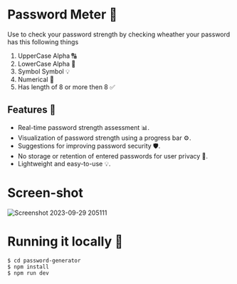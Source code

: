 # Password Meter 🚗
Use to check your password strength by checking wheather your password has this following things
1. UpperCase Alpha 🔠
2. LowerCase Alpha 🔡
3. Symbol Symbol  💡
4. Numerical 🔢
5. Has length of 8 or more then 8 ✅


  ## Features 🚀

- Real-time password strength assessment 📊.
- Visualization of password strength using a progress bar ⚙️.
- Suggestions for improving password security 🛡️.
- No storage or retention of entered passwords for user privacy 🙅.
- Lightweight and easy-to-use 💡.



# Screen-shot

![Screenshot 2023-09-29 205111](https://github.com/Mehra-Jatin/Password-Generator-and-teller/assets/145798017/bd5ecc3f-7ec9-4e5a-90aa-0c8ce3307ec9)



# Running it locally 🌟
```git
$ cd password-generator
$ npm install
$ npm run dev
```
